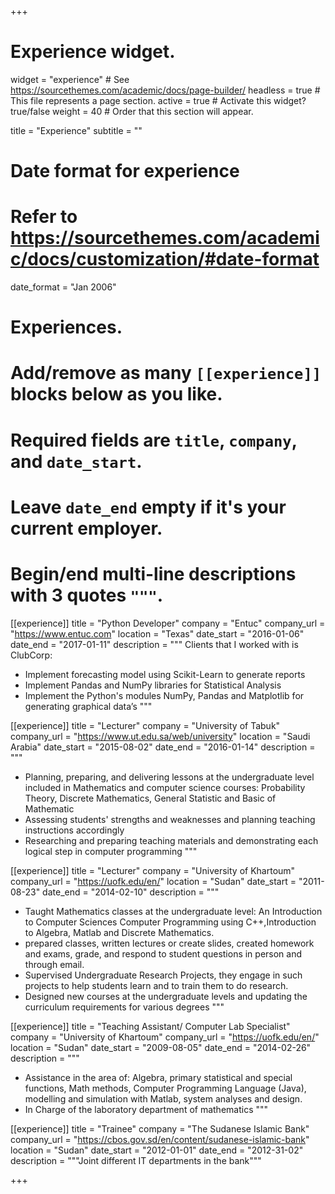 +++
# Experience widget.
widget = "experience"  # See https://sourcethemes.com/academic/docs/page-builder/
headless = true  # This file represents a page section.
active = true  # Activate this widget? true/false
weight = 40  # Order that this section will appear.

title = "Experience"
subtitle = ""

# Date format for experience
#   Refer to https://sourcethemes.com/academic/docs/customization/#date-format
date_format = "Jan 2006"

# Experiences.
#   Add/remove as many `[[experience]]` blocks below as you like.
#   Required fields are `title`, `company`, and `date_start`.
#   Leave `date_end` empty if it's your current employer.
#   Begin/end multi-line descriptions with 3 quotes `"""`.
 
[[experience]]
   title = "Python Developer"
   company = "Entuc"
   company_url = "https://www.entuc.com"
   location = "Texas"
   date_start = "2016-01-06"
   date_end = "2017-01-11"
   description = """
   Clients that I worked with is ClubCorp:

   * Implement forecasting model using Scikit-Learn to generate reports
   * Implement Pandas and NumPy libraries for Statistical Analysis
   * Implement the Python's modules NumPy, Pandas and Matplotlib for generating graphical data’s """
 
  [[experience]]
  title = "Lecturer"
  company = "University of Tabuk"
  company_url = "https://www.ut.edu.sa/web/university"
  location = "Saudi Arabia"
  date_start = "2015-08-02"
  date_end = "2016-01-14"
  description = """
  
  * Planning, preparing, and delivering lessons at the undergraduate level included in Mathematics and computer science           courses:
   Probability Theory, Discrete Mathematics, General Statistic and Basic of Mathematic
  * Assessing students' strengths and weaknesses and planning teaching instructions accordingly
  * Researching and preparing teaching materials and demonstrating each logical step in computer programming """
  
  [[experience]]
  title = "Lecturer"
  company = "University of Khartoum"
  company_url = "https://uofk.edu/en/"
  location = "Sudan"
  date_start = "2011-08-23"
  date_end = "2014-02-10"
  description = """
  
  * Taught Mathematics classes at the undergraduate level:
    An Introduction to Computer Sciences Computer Programming using C++,Introduction to Algebra, Matlab and Discrete   Mathematics.
  * prepared classes,    written lectures or create slides, created homework and exams, grade, and respond to student questions in person and through email. 
  * Supervised Undergraduate Research Projects, they engage in such projects to help students learn and to train them to do research.
  * Designed new courses at the undergraduate levels and updating the curriculum requirements for various degrees """
  
[[experience]]
  title = "Teaching Assistant/ Computer Lab Specialist"
  company = "University of Khartoum"
  company_url = "https://uofk.edu/en/"
  location = "Sudan"
  date_start = "2009-08-05"
  date_end = "2014-02-26"
  description = """ 
  
  * Assistance in the area of:
  Algebra, primary statistical and special functions, Math methods, Computer Programming Language (Java), modelling and       simulation with Matlab, system analyses and design.
  * In Charge of the laboratory department of mathematics """



[[experience]]
  title = "Trainee"
  company = "The Sudanese Islamic Bank"
  company_url = "https://cbos.gov.sd/en/content/sudanese-islamic-bank"
  location = "Sudan"
  date_start = "2012-01-01"
  date_end = "2012-31-02"
  description = """Joint different IT departments in the bank"""

+++

